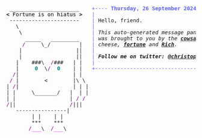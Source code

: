 <pre style="font-family:Menlo,'DejaVu Sans Mono',consolas,'Courier New',monospace"> ______________________    <span style="color: #5f5fff; text-decoration-color: #5f5fff">+---- </span><span style="color: #5f5fff; text-decoration-color: #5f5fff; font-weight: bold">Thursday, 26 September 2024</span><span style="color: #5f5fff; text-decoration-color: #5f5fff"> -----+</span> <a href="https://www.informatik.uni-leipzig.de/~akiki/">Christopher Akiki</a>                
<span style="font-weight: bold">&lt;</span><span style="color: #000000; text-decoration-color: #000000"> Fortune is on hiatus </span><span style="font-weight: bold">&gt;</span>   <span style="color: #5f5fff; text-decoration-color: #5f5fff">|</span>                                      <span style="color: #5f5fff; text-decoration-color: #5f5fff">|</span> ┣━━ Interests                    
 ----------------------    <span style="color: #5f5fff; text-decoration-color: #5f5fff">|</span> Hello, friend.                       <span style="color: #5f5fff; text-decoration-color: #5f5fff">|</span> ┃   ┣━━ My cat                   
   \                       <span style="color: #5f5fff; text-decoration-color: #5f5fff">|</span>                                      <span style="color: #5f5fff; text-decoration-color: #5f5fff">|</span> ┃   ┣━━ Representation Learning  
    \                      <span style="color: #5f5fff; text-decoration-color: #5f5fff">|</span> <span style="font-style: italic">This auto-generated message panel </span>   <span style="color: #5f5fff; text-decoration-color: #5f5fff">|</span> ┃   ┣━━ Language Generation      
      _____   _________    <span style="color: #5f5fff; text-decoration-color: #5f5fff">|</span> <span style="font-style: italic">was brought to you by the </span><span style="font-weight: bold; font-style: italic"><a href="https://en.wikipedia.org/wiki/Cowsay">cowsay</a></span><span style="font-style: italic"> </span>    <span style="color: #5f5fff; text-decoration-color: #5f5fff">|</span> ┃   ┣━━ Text Mining              
     <span style="color: #800080; text-decoration-color: #800080">/</span>     \_/         |   <span style="color: #5f5fff; text-decoration-color: #5f5fff">|</span> <span style="font-style: italic">cheese, </span><span style="font-weight: bold; font-style: italic"><a href="https://en.wikipedia.org/wiki/Fortune_(Unix)">fortune</a></span><span style="font-style: italic"> and </span><span style="font-weight: bold; font-style: italic"><a href="https://github.com/willmcgugan/rich">Rich</a></span><span style="font-style: italic">. </span>           <span style="color: #5f5fff; text-decoration-color: #5f5fff">|</span> ┃   ┣━━ Dataset Creation         
    |                 ||   <span style="color: #5f5fff; text-decoration-color: #5f5fff">|</span>                                      <span style="color: #5f5fff; text-decoration-color: #5f5fff">|</span> ┃   ┗━━ TODO                     
    |                 ||   <span style="color: #5f5fff; text-decoration-color: #5f5fff">|</span> <span style="font-weight: bold; font-style: italic">Follow me on twitter: </span><span style="font-weight: bold; font-style: italic"><a href="https://twitter.com/christopher">@christopher</a></span>   <span style="color: #5f5fff; text-decoration-color: #5f5fff">|</span> ┣━━ Past Lives                   
   |    ###\  <span style="color: #800080; text-decoration-color: #800080">/</span>###   | |   <span style="color: #5f5fff; text-decoration-color: #5f5fff">|</span>                                      <span style="color: #5f5fff; text-decoration-color: #5f5fff">|</span> ┃   ┣━━ Sociocultural antropology
   |     <span style="color: #008080; text-decoration-color: #008080; font-weight: bold">0</span>  \<span style="color: #800080; text-decoration-color: #800080">/</span>  <span style="color: #008080; text-decoration-color: #008080; font-weight: bold">0</span>    | |   <span style="color: #5f5fff; text-decoration-color: #5f5fff">+--------------------------------------+</span> ┃   ┗━━ Network Engineering      
  <span style="color: #800080; text-decoration-color: #800080">/</span>|                 | |                                            ┣━━ Current Location             
 <span style="color: #800080; text-decoration-color: #800080">/</span> |        &lt;        |\ \                                           ┃   ┗━━ Leipzig, Germany         
| <span style="color: #800080; text-decoration-color: #800080">/</span>|                 | | |                                          ┗━━ Previous Locations           
| |     \_______/   |  | |                                              ┣━━ Durham, England          
| |                 | <span style="color: #800080; text-decoration-color: #800080">/</span> <span style="color: #800080; text-decoration-color: #800080">/</span>                                               ┗━━ Zouk Mikael, Lebanon     
<span style="color: #800080; text-decoration-color: #800080">/</span>||                 <span style="color: #800080; text-decoration-color: #800080">/</span>|||                                                                             
   ----------------|                                                                                 
        | |    | |                                                                                   
        ***    ***                                                                                   
       <span style="color: #800080; text-decoration-color: #800080">/</span><span style="color: #ff00ff; text-decoration-color: #ff00ff">___</span>\  <span style="color: #800080; text-decoration-color: #800080">/</span><span style="color: #ff00ff; text-decoration-color: #ff00ff">___</span>\                                                                                  
                                                                                                     
</pre>
